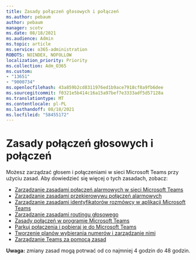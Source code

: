```yaml
---
title: Zasady połączeń głosowych i połączeń
ms.author: pebaum
author: pebaum
manager: scotv
ms.date: 08/18/2021
ms.audience: Admin
ms.topic: article
ms.service: o365-administration
ROBOTS: NOINDEX, NOFOLLOW
localization_priority: Priority
ms.collection: Adm_O365
ms.custom:
- "13651"
- "9000734"
ms.openlocfilehash: 43a859b2cd8311976ed1b9ace7918cf8a9fb6dee
ms.sourcegitcommit: f0321e5b414c16a15a97bef7e3333adf5d57128a
ms.translationtype: MT
ms.contentlocale: pl-PL
ms.lasthandoff: 08/18/2021
ms.locfileid: "58455172"
---
```

# <a name="voice-and-calling-policies"></a>Zasady połączeń głosowych i połączeń

Możesz zarządzać głosem i połączeniami w sieci Microsoft Teams przy użyciu zasad. Aby dowiedzieć się więcej o tych zasadach, zobacz:

- [Zarządzanie zasadami połączeń alarmowych w sieci Microsoft Teams](https://docs.microsoft.com/microsoftteams/manage-emergency-calling-policies)
- [Zarządzanie zasadami przekierowywu połączeń alarmowych](https://docs.microsoft.com/microsoftteams/manage-emergency-call-routing-policies)
- [Zarządzanie zasadami identyfikatorów rozmówcy w aplikacji Microsoft Teams](https://docs.microsoft.com/microsoftteams/caller-id-policies)
- [Zarządzanie zasadami routingu głosowego](https://docs.microsoft.com/microsoftteams/manage-voice-routing-policies)
- [Zasady połączeń w programie Microsoft Teams](https://docs.microsoft.com/microsoftteams/teams-calling-policy)
- [Parkuj połączenia i pobieraj je do Microsoft Teams](https://docs.microsoft.com/microsoftteams/call-park-and-retrieve)
- [Tworzenie planów wybierania numerów i zarządzanie nimi](https://docs.microsoft.com/microsoftteams/create-and-manage-dial-plans)
- [Zarządzanie Teams za pomocą zasad](https://docs.microsoft.com/microsoftteams/manage-teams-with-policies)

**Uwaga:** zmiany zasad mogą potrwać od co najmniej 4 godzin do 48 godzin.